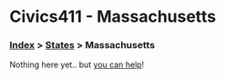# Civics411 - Massachusetts

### [Index](../../README.md) > [States](../) > Massachusetts

Nothing here yet.. but [you can help](../../CONTRIBUTING.md)!
